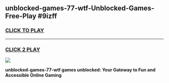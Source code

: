 
## unblocked-games-77-wtf-Unblocked-Games-Free-Play #9izff
<h3>
<a href="https://us.freeplayer.one?title=unblocked-games-77-wtf&ref=9M">CLICK TO PLAY</a></h3>
<hr>

<h3>
<a href="https://us.freeplayer.one?title=unblocked-games-77-wtf&ref=9M">CLICK 2 PLAY</a>
  
</h3>

<a href="https://us.freeplayer.one?title=unblocked-games-77-wtf&ref=9M"><img src="https://clearcache.store/games.png"></a>


**unblocked-games-77-wtf games unblocked: Your Gateway to Fun and Accessible Online Gaming**
